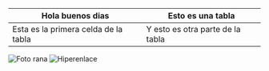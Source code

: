 | Hola buenos dias                     | Esto es una tabla                |
|--------------------------------------|----------------------------------|
|Esta es la primera celda de la tabla  | Y esto es otra parte de la tabla |


![Foto rana](https://github.com/user-attachments/assets/81dffac9-f1ed-4176-b6d0-0c75b6099c79)
![Hiperenlace](https://github.com/Alvaro608/HTML.md.git)
